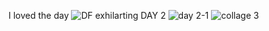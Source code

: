 I loved the day
![DF exhilarting DAY 2](https://github.com/user-attachments/assets/2a52239c-77fb-437a-9950-758e97ecc725)
![day 2-1](https://github.com/user-attachments/assets/4d033ba1-9d7d-44b0-82d6-b4c98514e26f)
![collage 3](https://github.com/user-attachments/assets/0d8112a7-b937-402d-9c88-f181270db040)
